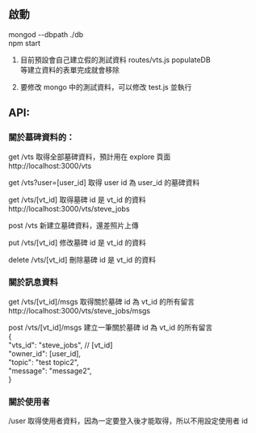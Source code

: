 啟動
-------------------
 mongod --dbpath ./db          
 npm start

 1. 目前預設會自己建立假的測試資料 routes/vts.js populateDB      
    等建立資料的表單完成就會移除      

 2. 要修改 mongo 中的測試資料，可以修改 test.js 並執行

API:
-------------------
### 關於墓碑資料的：

get /vts  取得全部墓碑資料，預計用在 explore 頁面             
          http://localhost:3000/vts

get /vts?user=[user_id]  取得 user id 為 user_id 的墓碑資料

get /vts/[vt_id]  取得墓碑 id 是 vt_id 的資料                
                  http://localhost:3000/vts/steve_jobs

post /vts  新建立墓碑資料，還差照片上傳

put /vts/[vt_id]  修改墓碑 id 是 vt_id 的資料

delete /vts/[vt_id]  刪除墓碑 id 是 vt_id 的資料

### 關於訊息資料

get /vts/[vt_id]/msgs  取得關於墓碑 id 為 vt_id 的所有留言            
                   http://localhost:3000/vts/steve_jobs/msgs

post /vts/[vt_id]/msgs  建立一筆關於墓碑 id 為 vt_id 的所有留言    
    {    
      "vts_id": "steve_jobs", // [vt_id]    
      "owner_id": [user_id],    
      "topic": "test topic2",    
      "message": "message2",    
    }    

### 關於使用者

/user  取得使用者資料，因為一定要登入後才能取得，所以不用設定使用者 id